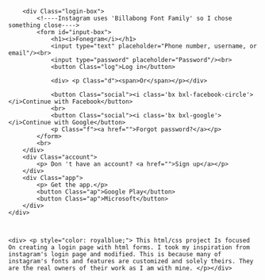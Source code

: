 <!DOCTYPE html>
<html>
<head>
    <title> PhoneStackers</title>
    <link rel="stylesheet" type="text/css" href="css/style.css">
    <link href='https://unpkg.com/boxicons@2.1.4/css/boxicons.min.css' rel='stylesheet'>
</head>
<body>
    <div Class="login">

        <div Class="login-box">
            <!----Instagram uses 'Billabong Font Family' so I chose something close---->
            <form id="input-box">
                <h1><i>Fonegram</i></h1>
                <input type="text" placeholder="Phone number, username, or email"/><br>
                <input type="password" placeholder="Password"/><br>
                <button Class="log">Log in</button>

                <div> <p Class="d"><span>Or</span></p></div>

                <button Class="social"><i class='bx bxl-facebook-circle'></i>Continue with Facebook</button>
                <br>
                <button Class="social"><i class='bx bxl-google'></i>Continue with Google</button>
                <p Class="f"><a href="">Forgot password?</a></p>
            </form>
            <br>
        </div>
        <div Class="account">
            <p> Don 't have an account? <a href="">Sign up</a></p>
        </div>
        <div Class="app">
            <p> Get the app.</p>
            <button Class="ap">Google Play</button>
            <button Class="ap">Microsoft</button>
        </div>
    </div>



    <div> <p style="color: royalblue;"> This html/css project Is focused On creating a login page with html forms. I took my inspiration from instagram's login page and modified. This is because many of instagram's fonts and features are customized and solely theirs. They are the real owners of their work as I am with mine. </p></div>
</body>
</html>
